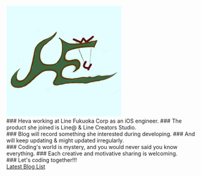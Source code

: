 
<img src="/images/logo.png" width="300" class="about-logo">

<br/>
### Heva working at Line Fukuoka Corp as an iOS engineer.
### The product she joined is Line@ & Line Creators Studio.

<br/>
### Blog will record something she interested during developing.
### And will keep updating & might updated irregularly.

<br/>
### Coding's world is mystery, and you would never said you know everything.
### Each creative and motivative sharing is welcoming.

<br/>
### Let's coding together!!!

<br/>
<a href="/blog.html" class="footer-link">Latest Blog List</a>
